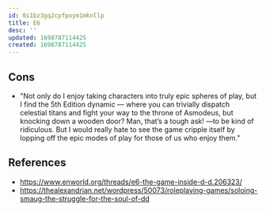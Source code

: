 ```yaml
---
id: 0i1bz3gq2cpfpoym1mknllp
title: E6
desc: ''
updated: 1698787114425
created: 1698787114425
---
```


## Cons

- "Not only do I enjoy taking characters into truly epic spheres of play, but I find the 5th Edition dynamic — where you can trivially dispatch celestial titans and fight your way to the throne of Asmodeus, but knocking down a wooden door? Man, that’s a tough ask! —to be kind of ridiculous. But I would really hate to see the game cripple itself by lopping off the epic modes of play for those of us who enjoy them."

## References

- https://www.enworld.org/threads/e6-the-game-inside-d-d.206323/
- https://thealexandrian.net/wordpress/50073/roleplaying-games/soloing-smaug-the-struggle-for-the-soul-of-dd